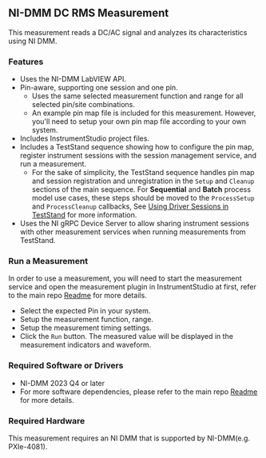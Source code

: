 ## NI-DMM DC RMS Measurement 

This measurement reads a DC/AC signal and analyzes its characteristics using NI DMM.

### Features

- Uses the NI-DMM LabVIEW API.
- Pin-aware, supporting one session and one pin.
  - Uses the same selected measurement function and range for all selected pin/site combinations.
  - An example pin map file is included for this measurement. However, you'll need to setup your own pin map file according to your own system.
- Includes InstrumentStudio project files.
- Includes a TestStand sequence showing how to configure the pin map, register instrument sessions with the session management service, and run a measurement.
  - For the sake of simplicity, the TestStand sequence handles pin map and session registration and unregistration in the `Setup` and `Cleanup` sections of the main sequence. For **Sequential** and **Batch** process model use cases, these steps should be moved to the `ProcessSetup` and `ProcessCleanup` callbacks, See [Using Driver Sessions in TestStand](https://www.ni.com/docs/en-US/bundle/measurementlink/page/teststand-drivers.html) for more information.
- Uses the NI gRPC Device Server to allow sharing instrument sessions with other measurement services when running measurements from TestStand.

### Run a Measurement

In order to use a measurement, you will need to start the measurement service and open the measurement plugin in InstrumentStudio at first, refer to the main repo [Readme](https://github.com/NI-MeasurementLink-Plug-Ins/pcba-fct/blob/main/README.md) for more details.
- Select the expected Pin in your system.
- Setup the measurement function, range.
- Setup the measurement timing settings.
- Click the `Run` button. The measured value will be displayed in the measurement indicators and waveform.

### Required Software or Drivers 

- NI-DMM 2023 Q4 or later
- For more software dependencies, please refer to the main repo [Readme](https://github.com/NI-MeasurementLink-Plug-Ins/pcba-fct/blob/main/README.md) for more details.

### Required Hardware

This measurement requires an NI DMM that is supported by NI-DMM(e.g. PXIe-4081).